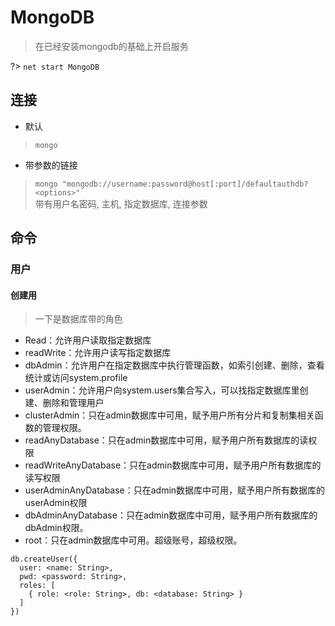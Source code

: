 # MongoDB

> 在已经安装mongodb的基础上开启服务  

?> `net start MongoDB`


## 连接
* 默认
> `mongo`

* 带参数的链接
> `mongo "mongodb://username:password@host[:port]/defaultauthdb?<options>"`  
> 带有用户名密码, 主机, 指定数据库, 连接参数

## 命令

### 用户

#### 创建用
> 一下是数据库带的角色
* Read：允许用户读取指定数据库
* readWrite：允许用户读写指定数据库
* dbAdmin：允许用户在指定数据库中执行管理函数，如索引创建、删除，查看统计或访问system.profile
* userAdmin：允许用户向system.users集合写入，可以找指定数据库里创建、删除和管理用户
* clusterAdmin：只在admin数据库中可用，赋予用户所有分片和复制集相关函数的管理权限。
* readAnyDatabase：只在admin数据库中可用，赋予用户所有数据库的读权限
* readWriteAnyDatabase：只在admin数据库中可用，赋予用户所有数据库的读写权限
* userAdminAnyDatabase：只在admin数据库中可用，赋予用户所有数据库的userAdmin权限
* dbAdminAnyDatabase：只在admin数据库中可用，赋予用户所有数据库的dbAdmin权限。
* root：只在admin数据库中可用。超级账号，超级权限。

```shell
db.createUser({
  user: <name: String>,
  pwd: <password: String>,
  roles: [
    { role: <role: String>, db: <database: String> }
  ]
})
```